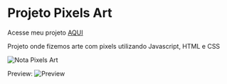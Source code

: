 # Projeto Pixels Art

Acesse meu projeto <a href="https://biancabera.github.io/Trybe-Projeto-Pixels-Art/">AQUI</a>

Projeto onde fizemos arte com pixels utilizando Javascript, HTML e CSS

![Nota Pixels Art](https://user-images.githubusercontent.com/101866542/172705020-74254177-bdf6-49cd-901a-641ae7a18404.png)

Preview:
![Preview](https://user-images.githubusercontent.com/101866542/172705023-38e6f8df-dd1e-4252-a12d-3d9da659e390.png)
